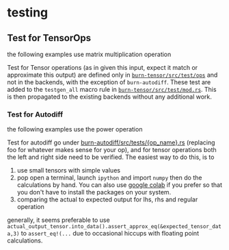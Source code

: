 # testing

## Test for TensorOps

the following examples use matrix multiplication operation

Test for Tensor operations (as in given this input, expect it match or approximate this output) are defined only in [`burn-tensor/src/test/ops`](https://github.com/tracel-ai/burn/blob/b9bd42959b0d3e755a25e383cb5b38beb25559b8/burn-tensor/src/tests/ops/matmul.rs#L1) and not in the backends, with the exception of `burn-autodiff`. These test are added to the `testgen_all` macro rule in [`burn-tensor/src/test/mod.rs`](https://github.com/tracel-ai/burn/blob/b9bd42959b0d3e755a25e383cb5b38beb25559b8/burn-tensor/src/tests/mod.rs#L59). This is then propagated to the existing backends without any additional work.

### Test for Autodiff

the following examples use the power operation

Test for autodiff go under [burn-autodiff/src/tests/{op_name}.rs](https://github.com/tracel-ai/burn/blob/4ca3e31601228952bb1c1492bc9cd2adf15b5cf1/burn-autodiff/src/tests/pow.rs#L31) (replacing foo for whatever makes sense for your op), and for tensor operations both the left and right side need to be verified. The easiest way to do this, is to

1. use small tensors with simple values
2. pop open a terminal, launch `ipython` and import `numpy` then do the calculations by hand. You can also use [google colab](https://colab.google/) if you prefer so that you don't have to install the packages on your system.
3. comparing the actual to expected output for lhs, rhs and regular operation

generally, it seems preferable to use `actual_output_tensor.into_data().assert_approx_eq(&expected_tensor_data,3)` to `assert_eq!(...` due to occasional hiccups with floating point calculations.
